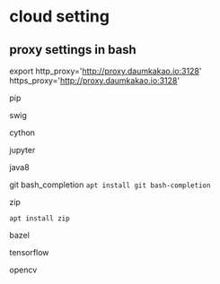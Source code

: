 cloud setting
===

proxy settings in bash
---

export http_proxy='http://proxy.daumkakao.io:3128' https_proxy='http://proxy.daumkakao.io:3128'


pip

swig

cython

jupyter

java8

git bash_completion
`apt install git bash-completion`


zip

```
apt install zip
```

bazel

tensorflow

opencv
